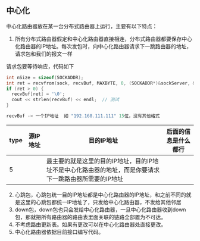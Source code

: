 ## 中心化

中心化路由器放在某一台分布式路由器上运行，主要有以下特点：

1. 所有分布式路由器假定和中心化路由器直接相连，分布式路由器都要保存中心化路由器的IP地址。每次发包时，向中心化路由器请求下一跳路由器的地址，请求包和我们的报文一样

请求包要等待响应，代码如下

```C++
int nSize = sizeof(SOCKADDR);
int ret = recvfrom(sock, recvBuf, MAXBYTE, 0, (SOCKADDR*)&sockServer, &nSize);
if (ret > 0) {
  recvBuf[ret] = '\0';
  cout << strlen(recvBuf) << endl;  // 测试
}

recvBuf -> 一个IP地址  如 "192.168.111.111" 15位，没有其他格式
```

| type | 源IP地址 | 目的IP地址                                   | 后面的信息是什么都行 |
| ---- | ----- | ---------------------------------------- | ---------- |
| 5    |       | 最主要的就是这里的目的IP地址，目的IP地址不是中心化路由器的地址，而是你要请求下一跳路由器所需要的IP地址 |            |

2. 心跳包，心跳包统一目的IP地址都是中心化路由器的IP地址，和之前不同的就是这里的心跳包都统一IP地址了，只发给中心化路由器，不发给其他邻居
3. down包，down包也只会发给中心化路由器，一旦中心化路由器收到down包，那就把所有路由器的路由表里面关联的链路全部置为不可达。
4. 不考虑路由更新表。如果有更改可以在中心化路由器处直接更改。
5. 中心化路由器依据目前接口编写代码。